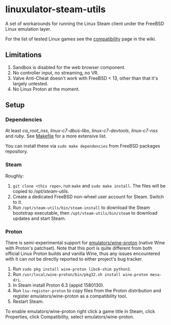 # linuxulator-steam-utils

A set of workarounds for running the Linux Steam client under the FreeBSD Linux emulation layer.

For the list of tested Linux games see the [compatibility](https://github.com/shkhln/linuxulator-steam-utils/wiki/Compatibility) page in the wiki.

## Limitations

1. Sandbox is disabled for the web browser component.
1. No controller input, no streaming, no VR.
1. Valve Anti-Cheat doesn't work with FreeBSD < 13, other than that it's largely untested.
1. No Linux Proton at the moment.

## Setup

### Dependencies

At least *ca_root_nss*, *linux-c7-dbus-libs*, *linux-c7-devtools*, *linux-c7-nss* and *ruby*.
See [Makefile](Makefile) for a more extensive list.

You can install these via `sudo make dependencies` from FreeBSD packages
repository.

### Steam

Roughly:
1. `git clone <this repo>`, run `make` and `sudo make install`. The files will be copied to */opt/steam-utils*.
1. Create a dedicated FreeBSD non-wheel user account for Steam. Switch to it.
1. Run `/opt/steam-utils/bin/steam-install` to download the Steam bootstrap executable, then `/opt/steam-utils/bin/steam` to download updates and start Steam.

### Proton

There is semi-experimental support for [emulators/wine-proton](https://www.freshports.org/emulators/wine-proton/) (native Wine with Proton's patchset).
Note that this port is quite different from both official Linux Proton builds and vanilla Wine,
thus any issues encountered with it can *not* be directly reported to either project's bug tracker.

1. Run `sudo pkg install wine-proton libc6-shim python3`.
1. Run `/usr/local/wine-proton/bin/pkg32.sh install wine-proton mesa-dri`.
1. In Steam install Proton 6.3 (appid 1580130).
1. Run `lsu-register-proton` to copy files from the Proton distribution and register emulators/wine-proton as a compatibility tool.
1. Restart Steam.

To enable emulators/wine-proton right click a game title in Steam,
click Properties, click Compatibility, select emulators/wine-proton.
